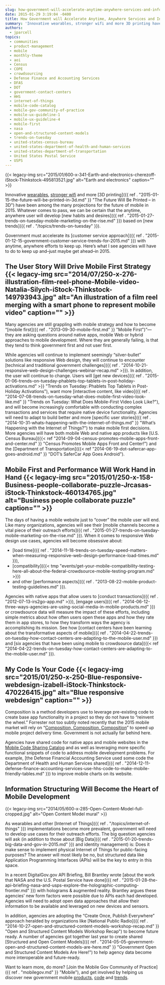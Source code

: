 ```yaml
---
slug: how-government-will-accelerate-anytime-anywhere-services-and-information-in-2015
date: 2015-01-29 3:19:04 -0400
title: How Government will Accelerate Anytime, Anywhere Services and Information in 2015
summary: 'Innovative wearables, stronger wifi and more 3D printing have been among the many projections for the future of mobile in 2015. Whatever comes to pass, we can be certain that the anytime, anywhere user will develop new habits and desires based on new trends. Government must accelerate its customer service approach with anytime, anywhere efforts to keep up. Here’s'
authors:
  - jparcell
topics:
  - communities
  - product-management
  - mobile
  - monthly-theme
  - aoi
  - Census
  - COPE
  - crowdsourcing
  - Defense Finance and Accounting Services
  - DFAS
  - DOT
  - government-contact-centers
  - HHS
  - internet-of-things
  - mobile-code-catalog
  - mobile-gov-community-of-practice
  - mobile-ux-guideline-1
  - mobile-ux-guideline-4
  - mobile-first
  - nasa
  - open-and-structured-content-models
  - trends-on-tuesday
  - united-states-census-bureau
  - united-states-department-of-health-and-human-services
  - united-states-department-of-transportation
  - United States Postal Service
  - USPS
---
```


{{< legacy-img src="2015/01/600-x-341-Earth-and-electronics-cherezoff-iStock-Thinkstock-495813521.jpg" alt="Earth and electronics" caption="" >}}

Innovative [wearables](http://analysis.openmobilemedia.com/commerce-brands/open-mobile-summit-day-two), [stronger wifi](http://analysis.openmobilemedia.com/commerce-brands/open-mobile-summit-day-one) and more [3D printing]({{ ref . "2015-01-15-the-future-will-be-printed-in-3d.md" }} "The Future Will Be Printed – in 3D") have been among the many projections for the future of mobile in 2015. Whatever comes to pass, we can be certain that the anytime, anywhere user will develop [new habits and desires]({{ ref . "2015-01-27-trends-on-tuesday-mobile-marketing-on-the-rise.md" }}) based on [new trends]({{ ref . "/topics/trends-on-tuesday" }}).

Government must accelerate its [customer service approach]({{ ref . "2015-01-12-15-government-customer-service-trends-for-2015.md" }}) with anytime, anywhere efforts to keep up. Here’s what I see agencies will have to do to keep up and&#8211;just maybe get ahead&#8211;in 2015.

## The User Story Will Drive Mobile First Strategy {{< legacy-img src="2014/07/250-x-276-illustration-film-reel-phone-Mobile-video-Natalia-Silych-iStock-Thinkstock-149793943.jpg" alt="An illustration of a film reel merging with a smart phone to represent mobile video" caption="" >}}

Many agencies are still grappling with mobile strategy and how to become “[mobile first]({{ ref . "2013-09-30-mobile-first.md" }} "Mobile First")”&#8212;they are asking questions around native apps, mobile Web or hybrid approaches to mobile development. Where they are generally failing, is that they tend to think government first and not user first.

While agencies will continue to implement seemingly “silver-bullet” solutions like responsive Web design, they will continue to encounter [technical and traditional government challenges]({{ ref . "2014-10-21-responsive-web-design-challenges-webinar-recap.md" >}}). In addition, the user will continue to change. Users will [get new devices]({{ ref . "2015-01-06-trends-on-tuesday-phablets-top-tablets-in-post-holiday-activations.md" >}} "Trends on Tuesday: Phablets Top Tablets in Post-Holiday Activations"), want more [interactive content, like video]({{ ref . "2014-07-08-trends-on-tuesday-what-does-mobile-first-video-look-like.md" }} "Trends on Tuesday: What Does Mobile-First Video Look Like?"), and will become increasingly comfortable with conducting complex transactions and services that require native device functionality. Agencies will need to adapt to build better and more [specific user stories]({{ ref . "2014-10-31-whats-happening-with-the-internet-of-things.md" }} "What’s Happening with the Internet of Things?") to make mobile first decisions. More agencies will have both mobile Web and native app products like [U.S. Census Bureau]({{< ref "2014-09-04-census-promotes-mobile-apps-front-and-center.md" }} "Census Promotes Mobile Apps Front and Center!") and the [Department of Transportation]({{< ref "2014-06-19-dot-safercar-app-goes-android.md" }} "DOT’s SaferCar App Goes Android").

## Mobile First and Performance Will Work Hand in Hand {{< legacy-img src="2015/01/250-x-158-Business-people-collaborate-puzzle-Jrcasas-iStock-Thinkstock-460134765.jpg" alt="Business people collaborate puzzle" caption="" >}}

The days of having a mobile website just to “cover” the mobile user will end. Like many organizations, agencies will see their [mobile channels become a vital piece of their outreach efforts]({{ ref . "2015-01-27-trends-on-tuesday-mobile-marketing-on-the-rise.md" }}). When it comes to responsive Web design use cases, agencies will become obsessive about:

  * [load time]({{ ref . "2014-11-18-trends-on-tuesday-speed-matters-when-measuring-responsive-web-design-performance-load-times.md" }}),
  * [compatibility]({{< tmp "events/get-your-mobile-compatibility-testing-here-all-about-the-federal-crowdsource-mobile-testing-program.md" >}})
  * and other [performance aspects]({{ ref . "2013-08-22-mobile-product-testing-guidelines.md" }}).

Agencies with native apps that allow users to [conduct transactions]({{ ref . "2012-07-13-irs2go-app.md" >}}), [engage users]({{ ref . "2014-06-12-three-ways-agencies-are-using-social-media-in-mobile-products.md" }}) or crowdsource data will measure the impact of these efforts, including simple metrics about how often users open these apps and how they rate them in app stores, to how they transform ways the agency is accomplishing its mission. See how [contact centers have been learning about the transformative aspects of mobile]({{ ref . "2014-04-22-trends-on-tuesday-how-contact-centers-are-adapting-to-the-mobile-user.md" }}) and [six agencies that have been using mobile to crowdsource data]({{< ref "2014-04-22-trends-on-tuesday-how-contact-centers-are-adapting-to-the-mobile-user.md" }}).

## My Code Is Your Code {{< legacy-img src="2015/01/250-x-250-Blue-responsive-webdesign-izabell-iStock-Thinkstock-470226415.jpg" alt="Blue responsive webdesign" caption="" >}}

Composition is a method developers use to leverage pre-existing code to create base app functionality in a project so they do not have to “reinvent the wheel.” Forrester not too subtly noted recently that the 2015 mobile market will rely on “[Composition, Composition, Composition](http://blogs.forrester.com/michael_facemire/14-11-03-mobile_development_the_2015_crystal_ball)” to speed up mobile project delivery time. Government is not actually far behind here.

Agencies have shared code for native apps and mobile websites in the [Mobile Code Sharing Catalog](http://gsa.github.io/Mobile-Code-Catalog/) and as well as leveraging more specific functional snippets of code to address mobile development problems. For example, [the Defense Financial Accounting Service used some code the Department of Health and Human Services shared]({{ ref . "2014-12-11-defense-finance-accounting-services-use-hhs-code-to-make-mobile-friendly-tables.md" }}) to improve mobile charts on its website.

## Information Structuring Will Become the Heart of Mobile Development

{{< legacy-img src="2014/05/600-x-285-Open-Content-Model-full-cropped.jpg" alt="Open Content Model mural" >}}

As wearables and other [Internet of Things]({{ ref . "/topics/internet-of-things" }}) implementations become more prevalent, government will need to develop use cases for their outreach efforts. The big question agencies will ask (in addition to those about [Big Data]({{ ref . "2015-01-20-trends-big-data-and-gov-in-2015.md" }}) and identity management) is: Does it make sense to implement physical Internet of Things for public-facing purposes? The answer will most likely be no, but structured data like Application Programming Interfaces (APIs) will be the key to entry in this space.

In a recent DigitalGov.gov API Briefing, Bill Brantley wrote [about the work that NASA and the U.S. Postal Service have done]({{ ref . "2015-01-28-the-api-briefing-nasa-and-usps-explore-the-holographic-computing-frontier.md" }}) with holograms & augmented reality. Brantley argues these agencies’ new form factors were possible due to APIs each had developed. Agencies will need to adopt open data approaches that allow their information to be available and leveraged on new devices and sensors.

In addition, agencies are adopting the “Create Once, Publish Everywhere” approach heralded by organizations like [National Public Radio]({{ ref . "2014-10-27-open-and-structured-content-models-workshop-recap.md" }} "Open and Structured Content Models Workshop Recap") to become future ready. A number of agencies got together last year to create shared [Structured and Open Content Models]({{ ref . "2014-05-05-government-open-and-structured-content-models-are-here.md" }} "Government Open and Structured Content Models Are Here!") to help agency data become more interoperable and future-ready.

Want to learn more, do more? [Join the Mobile Gov Community of Practice]({{ ref . "mobilegov.md" }} "Mobile"), and get involved by helping us discover new government mobile [products](https://midas.18f.us/tasks/15), [code](https://midas.18f.us/tasks/19) and [trends](https://midas.18f.us/tasks/26).
